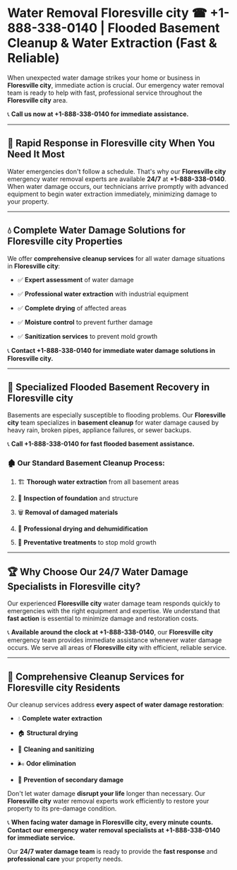 # Water Removal Floresville city ☎ +1-888-338-0140 | Flooded Basement Cleanup & Water Extraction (Fast & Reliable)

When unexpected water damage strikes your home or business in **Floresville city**, immediate action is crucial. Our emergency water removal team is ready to help with fast, professional service throughout the **Floresville city** area. 

📞 **Call us now at +1-888-338-0140 for immediate assistance.**
---
## 🚀 Rapid Response in Floresville city When You Need It Most
Water emergencies don't follow a schedule. That's why our **Floresville city** emergency water removal experts are available **24/7** at **+1-888-338-0140**. When water damage occurs, our technicians arrive promptly with advanced equipment to begin water extraction immediately, minimizing damage to your property.
---
## 💧 Complete Water Damage Solutions for Floresville city Properties
We offer **comprehensive cleanup services** for all water damage situations in **Floresville city**:
- ✅ **Expert assessment** of water damage  
- ✅ **Professional water extraction** with industrial equipment  
- ✅ **Complete drying** of affected areas  
- ✅ **Moisture control** to prevent further damage  
- ✅ **Sanitization services** to prevent mold growth  
📞 **Contact +1-888-338-0140 for immediate water damage solutions in Floresville city.**
---
## 🌊 Specialized Flooded Basement Recovery in Floresville city
Basements are especially susceptible to flooding problems. Our **Floresville city** team specializes in **basement cleanup** for water damage caused by heavy rain, broken pipes, appliance failures, or sewer backups. 
📞 **Call +1-888-338-0140 for fast flooded basement assistance.**
### 🏚️ Our Standard Basement Cleanup Process:
1. 🏗️ **Thorough water extraction** from all basement areas  
2. 🔎 **Inspection of foundation** and structure  
3. 🗑️ **Removal of damaged materials**  
4. 💨 **Professional drying and dehumidification**  
5. 🚫 **Preventative treatments** to stop mold growth  
---
## 🏆 Why Choose Our 24/7 Water Damage Specialists in Floresville city?
Our experienced **Floresville city** water damage team responds quickly to emergencies with the right equipment and expertise. We understand that **fast action** is essential to minimize damage and restoration costs.
📞 **Available around the clock at +1-888-338-0140**, our **Floresville city** emergency team provides immediate assistance whenever water damage occurs. We serve all areas of **Floresville city** with efficient, reliable service.
---
## 🧹 Comprehensive Cleanup Services for Floresville city Residents
Our cleanup services address **every aspect of water damage restoration**:
- 💧 **Complete water extraction**  
- 🏠 **Structural drying**  
- 🧼 **Cleaning and sanitizing**  
- 🌬️ **Odor elimination**  
- 🚫 **Prevention of secondary damage**  
Don't let water damage **disrupt your life** longer than necessary. Our **Floresville city** water removal experts work efficiently to restore your property to its pre-damage condition.
📞 **When facing water damage in Floresville city, every minute counts. Contact our emergency water removal specialists at +1-888-338-0140 for immediate service.**
Our **24/7 water damage team** is ready to provide the **fast response** and **professional care** your property needs.
